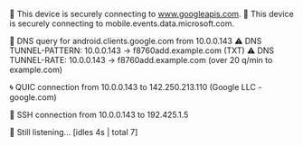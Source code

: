 🔐 This device is securely connecting to www.googleapis.com.
🔐 This device is securely connecting to mobile.events.data.microsoft.com.

🧭 DNS query for android.clients.google.com from 10.0.0.143
⚠️ DNS TUNNEL-PATTERN: 10.0.0.143 → f8760add.example.com (TXT)
⚠️ DNS TUNNEL-RATE: 10.0.0.143 → f8760add.example.com (over 20 q/min to example.com)

🌀 QUIC connection from 10.0.0.143 to 142.250.213.110 (Google LLC - google.com)

🔑 SSH connection from 10.0.0.143 to 192.425.1.5

📡 Still listening... [idles 4s | total 7]